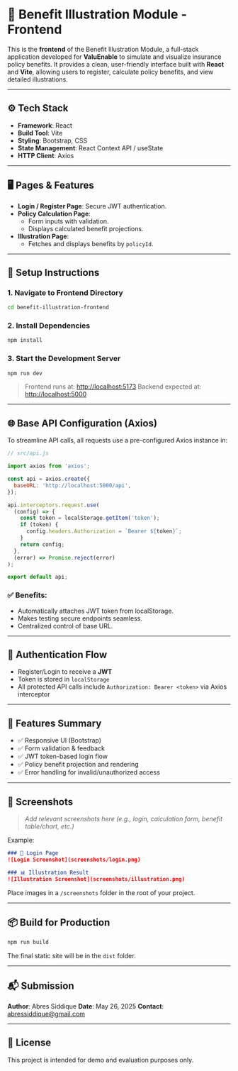 
# 🎨 Benefit Illustration Module - Frontend

This is the **frontend** of the Benefit Illustration Module, a full-stack application developed for **ValuEnable** to simulate and visualize insurance policy benefits. It provides a clean, user-friendly interface built with **React** and **Vite**, allowing users to register, calculate policy benefits, and view detailed illustrations.

---

## ⚙️ Tech Stack

- **Framework**: React
- **Build Tool**: Vite
- **Styling**: Bootstrap, CSS
- **State Management**: React Context API / useState
- **HTTP Client**: Axios

---

## 🖥️ Pages & Features

- **Login / Register Page**: Secure JWT authentication.
- **Policy Calculation Page**:
  - Form inputs with validation.
  - Displays calculated benefit projections.
- **Illustration Page**:
  - Fetches and displays benefits by `policyId`.

---

## 🔧 Setup Instructions

### 1. Navigate to Frontend Directory
```bash
cd benefit-illustration-frontend
````

### 2. Install Dependencies

```bash
npm install
```

### 3. Start the Development Server

```bash
npm run dev
```

> Frontend runs at: [http://localhost:5173](http://localhost:5173)
> Backend expected at: [http://localhost:5000](http://localhost:5000)

---

## 🌐 Base API Configuration (Axios)

To streamline API calls, all requests use a pre-configured Axios instance in:

```js
// src/api.js

import axios from 'axios';

const api = axios.create({
  baseURL: 'http://localhost:5000/api',
});

api.interceptors.request.use(
  (config) => {
    const token = localStorage.getItem('token');
    if (token) {
      config.headers.Authorization = `Bearer ${token}`;
    }
    return config;
  },
  (error) => Promise.reject(error)
);

export default api;
```

### ✅ Benefits:

* Automatically attaches JWT token from localStorage.
* Makes testing secure endpoints seamless.
* Centralized control of base URL.

---

## 🔐 Authentication Flow

* Register/Login to receive a **JWT**
* Token is stored in `localStorage`
* All protected API calls include `Authorization: Bearer <token>` via Axios interceptor

---

## 🧪 Features Summary

* ✅ Responsive UI (Bootstrap)
* ✅ Form validation & feedback
* ✅ JWT token-based login flow
* ✅ Policy benefit projection and rendering
* ✅ Error handling for invalid/unauthorized access

---

## 🌄 Screenshots

> *Add relevant screenshots here (e.g., login, calculation form, benefit table/chart, etc.)*

Example:

```md
### 🔐 Login Page
![Login Screenshot](screenshots/login.png)

### 📊 Illustration Result
![Illustration Screenshot](screenshots/illustration.png)
```

Place images in a `/screenshots` folder in the root of your project.

---

## 📦 Build for Production

```bash
npm run build
```

The final static site will be in the `dist` folder.

---

## 📬 Submission

**Author**: Abres Siddique
**Date**: May 26, 2025
**Contact**: [abressiddique@gmail.com](mailto:abressiddique@gmail.com)



---

## 📄 License

This project is intended for demo and evaluation purposes only.

```


